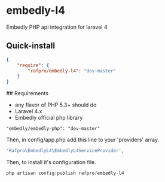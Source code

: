 embedly-l4
====================

Embedly PHP api integration for laravel 4

## Quick-install

```json
{
    "require": {
        "rafpro/embedly-l4": "dev-master"
    }
}
```

<a name="requirements"/>
## Requirements

- any flavor of PHP 5.3+ should do
- Laravel 4.x
- Embedly official php library
```
"embedly/embedly-php": "dev-master"
```

Then, in config/app.php add this line to your 'providers' array.

```php
'Rafpro\EmbedlyL4\EmbedlyL4ServiceProvider',
```

Then, to install it's configuration file.

```php
php artisan config:publish rafpro/embedly-l4
```